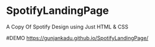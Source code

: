 # SpotifyLandingPage

A Copy Of Spotify Design using Just HTML & CSS

#DEMO
https://gunjankadu.github.io/SpotifyLandingPage/
